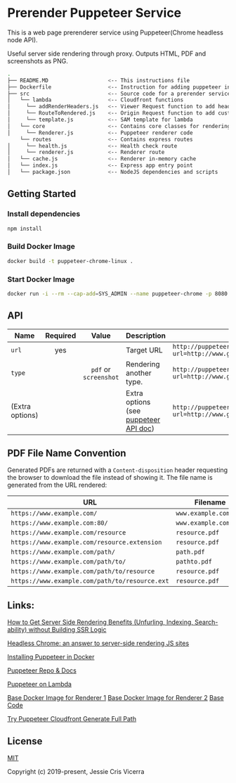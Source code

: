 # Prerender Puppeteer Service

This is a web page prerenderer service using Puppeteer(Chrome headless node API).

Useful server side rendering through proxy. Outputs HTML, PDF and screenshots as PNG.

```bash
.
├── README.MD                   <-- This instructions file
├── Dockerfile                  <-- Instruction for adding puppeteer in docker
├── src                         <-- Source code for a prerender service
│   └── lambda                  <-- Cloudfront functions
│     └── addRenderHeaders.js   <-- Viewer Request function to add header if request if from crawlers
│     └── RouteToRendered.js    <-- Origin Request function to add custom origin to prerender service if the headers is present
│     └── template.js           <-- SAM template for lambda
│   └── core                    <-- Contains core classes for rendering
│     └── Renderer.js           <-- Puppeteer renderer code
    └── routes                  <-- Contains express routes
│     └── health.js             <-- Health check route
│     └── renderer.js           <-- Renderer route
│   └── cache.js                <-- Renderer in-memory cache
│   └── index.js                <-- Express app entry point 
│   └── package.json            <-- NodeJS dependencies and scripts
```

## Getting Started

### Install dependencies

```bash
npm install
```

### Build Docker Image

```bash
docker build -t puppeteer-chrome-linux .
```

### Start Docker Image

```bash
docker run -i --rm --cap-add=SYS_ADMIN --name puppeteer-chrome -p 8080:3000 puppeteer-chrome-linux
```

## API

| Name    | Required | Value               | Description            |Usage                                                         |
|---------|:--------:|:-------------------:|------------------------|--------------------------------------------------------------|
|`url`    | yes      |                     |Target URL              |`http://puppeteer-renderer?url=http://www.google.com`         |
|`type`   |          |`pdf` or `screenshot`|Rendering another type. |`http://puppeteer-renderer?url=http://www.google.com&type=pdf`|
|(Extra options)|    |                     |Extra options (see [puppeteer API doc](https://github.com/GoogleChrome/puppeteer/blob/v1.1.0/docs/api.md#pagepdfoptions)) |`http://puppeteer-renderer?url=http://www.google.com&type=pdf&scale=2`|


## PDF File Name Convention

Generated PDFs are returned with a `Content-disposition` header requesting the browser to download the file instead of showing it.
The file name is generated from the URL rendered:

| URL                                           | Filename                     |   
|-----------------------------------------------|------------------------------|   
| `https://www.example.com/`                    | `www.example.com.pdf`        |
| `https://www.example.com:80/`                 | `www.example.com.pdf`        |
| `https://www.example.com/resource`            | `resource.pdf`               |
| `https://www.example.com/resource.extension`  | `resource.pdf`               |
| `https://www.example.com/path/`               | `path.pdf`                   |
| `https://www.example.com/path/to/`            | `pathto.pdf`                 |
| `https://www.example.com/path/to/resource`    | `resource.pdf`               |
| `https://www.example.com/path/to/resource.ext`| `resource.pdf`               |

## Links:

[How to Get Server Side Rendering Benefits (Unfurling, Indexing, Search-ability) without Building SSR Logic](https://medium.com/bounties-network/how-to-get-server-side-rendering-benefits-unfurling-indexing-search-ability-without-building-cf09c53a408)

[Headless Chrome: an answer to server-side rendering JS sites](https://developers.google.com/web/tools/puppeteer/articles/ssr)

[Installing Puppeteer in Docker](https://developers.google.com/web/tools/puppeteer/troubleshooting)

[Puppeteer Repo & Docs](https://github.com/GoogleChrome/puppeteer)

[Puppeteer on Lambda](https://github.com/GoogleChrome/puppeteer/blob/master/docs/troubleshooting.md&#35;running-puppeteer-on-aws-lambda)

[Base Docker Image for Renderer 1](https://github.com/alekzonder/docker-puppeteer)
[Base Docker Image for Renderer 2](https://hub.docker.com/r/zenato/puppeteer-renderer)
[Base Code](https://github.com/zenato/puppeteer-renderer)

[Try Puppeteer ](https://github.com/ebidel/try-puppeteer)
[Cloudfront Generate Full Path](https://github.com/riboseinc/terraform-aws-s3-cloudfront-website/issues/1)


## License

[MIT](http://opensource.org/licenses/MIT)

Copyright (c) 2019-present, Jessie Cris Vicerra
